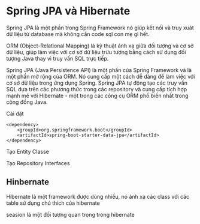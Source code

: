 # Spring JPA và Hibernate
Spring JPA là một phần trong Spring Framework nó giúp kết nối và truy xuát dữ liệu từ database mà không cần code sql con mẹ gì hết.

ORM (Object-Relational Mapping) là kỹ thuật ánh xạ giữa đối tượng và cơ sở dữ liệu, giúp làm việc với cơ sở dữ liệu trừu tượng bằng cách sử dụng đối tượng Java thay vì truy vấn SQL trực tiếp.

Spring JPA (Java Persistence API) là một phần của Spring Framework và là một phần mở rộng của ORM. Nó cung cấp một cách dễ dàng để làm việc với cơ sở dữ liệu trong ứng dụng Spring. Spring JPA tự động tạo các truy vấn SQL dựa trên các phương thức trong các repository và cung cấp tích hợp mạnh mẽ với Hibernate - một trong các công cụ ORM phổ biến nhất trong cộng đồng Java.

Cài đặt 
```
<dependency>
    <groupId>org.springframework.boot</groupId>
    <artifactId>spring-boot-starter-data-jpa</artifactId>
</dependency>
```
Tạo Entity Classe

Tạo Repository Interfaces


## Hinbernate
Hibernate là một framework được dùng nhiều, nó ánh xạ các class với các table
sử dụng chú thích của hibernate

seasion là một đối tượng quan trọng trong hibernate
